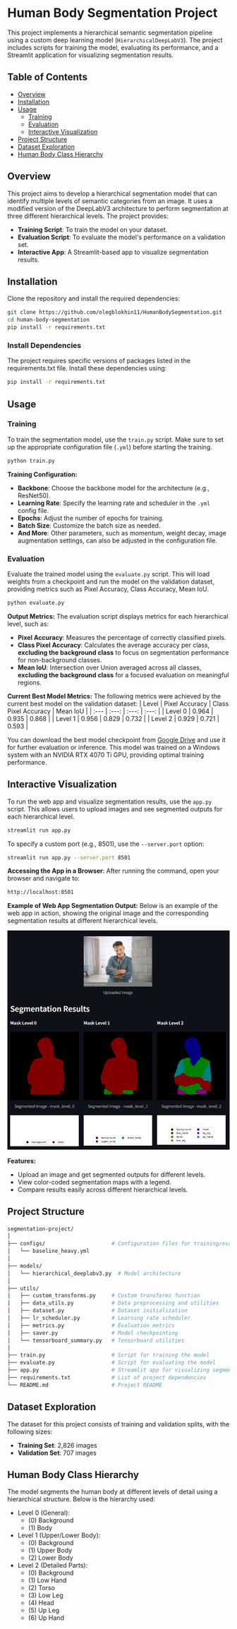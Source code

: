 # Human Body Segmentation Project

This project implements a hierarchical semantic segmentation pipeline using a custom deep learning model (`HierarchicalDeepLabV3`). The project includes scripts for training the model, evaluating its performance, and a Streamlit application for visualizing segmentation results.

## Table of Contents
- [Overview](#overview)
- [Installation](#installation)
- [Usage](#usage)
  - [Training](#training)
  - [Evaluation](#evaluation)
  - [Interactive Visualization](#interactive-visualization)
- [Project Structure](#project-structure)
- [Dataset Exploration](#dataset-exploration)
- [Human Body Class Hierarchy](#human-body-class-hierarchy)

## Overview

This project aims to develop a hierarchical segmentation model that can identify multiple levels of semantic categories from an image. It uses a modified version of the DeepLabV3 architecture to perform segmentation at three different hierarchical levels. The project provides:
- **Training Script**: To train the model on your dataset.
- **Evaluation Script**: To evaluate the model's performance on a validation set.
- **Interactive App**: A Streamlit-based app to visualize segmentation results.

## Installation

Clone the repository and install the required dependencies:

```bash
git clone https://github.com/olegblokhin11/HumanBodySegmentation.git
cd human-body-segmentation
pip install -r requirements.txt
```

### Install Dependencies
The project requires specific versions of packages listed in the requirements.txt file. Install these dependencies using:

```bash
pip install -r requirements.txt
```

## Usage
### Training
To train the segmentation model, use the `train.py` script. Make sure to set up the appropriate configuration file (`.yml`) before starting the training.

```bash
python train.py
```

**Training Configuration:**
- **Backbone**: Choose the backbone model for the architecture (e.g., ResNet50).
- **Learning Rate**: Specify the learning rate and scheduler in the `.yml` config file.
- **Epochs**: Adjust the number of epochs for training.
- **Batch Size**: Customize the batch size as needed.
- **And More**: Other parameters, such as momentum, weight decay, image augmentation settings, can also be adjusted in the configuration file.

### Evaluation
Evaluate the trained model using the `evaluate.py` script. This will load weights from a checkpoint and run the model on the validation dataset, providing metrics such as Pixel Accuracy, Class Accuracy, Mean IoU.
```bash
python evaluate.py
```

**Output Metrics:** The evaluation script displays metrics for each hierarchical level, such as:
- **Pixel Accuracy**: Measures the percentage of correctly classified pixels.
- **Class Pixel Accuracy**: Calculates the average accuracy per class, **excluding the background class** to focus on segmentation performance for non-background classes.
- **Mean IoU**: Intersection over Union averaged across all classes, **excluding the background class** for a focused evaluation on meaningful regions.

**Current Best Model Metrics:** The following metrics were achieved by the current best model on the validation dataset:
| Level | Pixel Accuracy | Class Pixel Accuracy | Mean IoU |
| :---      |    :---:   |         :---:        |   :---:  |
| Level 0   | 0.964      | 0.935                | 0.868    |
| Level 1   | 0.956      | 0.829                | 0.732    |
| Level 2   | 0.929      | 0.721                | 0.593    |

You can download the best model checkpoint from [Google Drive](https://drive.google.com/file/d/1Bo2IQ5gkCfM9fzLZFOaNjoZlD6nPuX6u/view?usp=sharing) and use it for further evaluation or inference. This model was trained on a Windows system with an NVIDIA RTX 4070 Ti GPU, providing optimal training performance.

## Interactive Visualization
To run the web app and visualize segmentation results, use the `app.py` script. This allows users to upload images and see segmented outputs for each hierarchical level.
```bash
streamlit run app.py
```
To specify a custom port (e.g., 8501), use the `--server.port` option:
```bash
streamlit run app.py --server.port 8501
```
**Accessing the App in a Browser**: After running the command, open your browser and navigate to:
```bash
http://localhost:8501
```

**Example of Web App Segmentation Output:** Below is an example of the web app in action, showing the original image and the corresponding segmentation results at different hierarchical levels.

![Web App Example](docs/fig_web_app_1.png)

**Features:**
- Upload an image and get segmented outputs for different levels.
- View color-coded segmentation maps with a legend.
- Compare results easily across different hierarchical levels.

## Project Structure
```bash
segmentation-project/
│
├── configs/                     # Configuration files for training/evaluation
│   └── baseline_heavy.yml
│
├── models/
│   └── hierarchical_deeplabv3.py  # Model architecture
│
├── utils/
|   ├── custom_transforms.py     # Custom transforms function
│   ├── data_utils.py            # Data preprocessing and utilities
│   ├── dataset.py               # Dataset initialization
│   ├── lr_scheduler.py          # Learning rate scheduler
│   ├── metrics.py               # Evaluation metrics
│   ├── saver.py                 # Model checkpointing
│   └── tensorboard_summary.py   # Tensorboard utilities
│
├── train.py                     # Script for training the model
├── evaluate.py                  # Script for evaluating the model
├── app.py                       # Streamlit app for visualizing segmentation
├── requirements.txt             # List of project dependencies
└── README.md                    # Project README
```
## Dataset Exploration

The dataset for this project consists of training and validation splits, with the following sizes:
- **Training Set**: 2,826 images
- **Validation Set**: 707 images

## Human Body Class Hierarchy
The model segments the human body at different levels of detail using a hierarchical structure. Below is the hierarchy used:
- Level 0 (General):
  - (0) Background
  - (1) Body
- Level 1 (Upper/Lower Body):
  - (0) Background
  - (1) Upper Body
  - (2) Lower Body
- Level 2 (Detailed Parts):
  - (0) Background
  - (1) Low Hand
  - (2) Torso
  - (3) Low Leg
  - (4) Head
  - (5) Up Leg
  - (6) Up Hand
